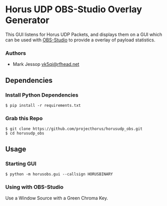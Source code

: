 # Horus UDP OBS-Studio Overlay Generator
This GUI listens for Horus UDP Packets, and displays them on a GUI which can be used with [OBS-Studio](https://obsproject.com) to provide a overlay of payload statistics.

### Authors
* Mark Jessop <vk5qi@rfhead.net>

## Dependencies

### Install Python Dependencies
```console
$ pip install -r requirements.txt
```

### Grab this Repo
```console
$ git clone https://github.com/projecthorus/horusudp_obs.git
$ cd horusudp_obs
```

## Usage

### Starting GUI
```console
$ python -m horusobs.gui --callsign HORUSBINARY
```

### Using with OBS-Studio
Use a Window Source with a Green Chroma Key.